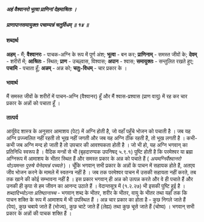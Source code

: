 ##### अहं वैश्वानरो भूत्वा प्राणिनां देहमाश्रितः ।
##### प्राणापानसमायुक्तः पचाम्यन्नं चतुर्विधम् ॥ १४ ॥

#### शब्दार्थ

**अहम्** - मैं; **वैश्वानरः** - पाचक-अग्नि के रूप में पूर्ण अंश; **भूत्वा** - बन कर; **प्राणिनाम्** - समस्त जीवों के; **देवम्** - शरीरों में; **आश्रितः** - स्थित; **प्राण** - उच्छ्वास, विश्वास; **अपान** - श्वास; **समायुक्तः** - सन्तुलित रखते हुए; **पचामि** - पचाता हूँ; **अन्नम्** - अन्न को; **चतुः-विधम्** - चार प्रकार के ।

#### भावार्थ

मैं समस्त जीवों के शरीरों में पाचन-अग्नि (वैश्वानर) हूँ और मैं श्वास-प्रश्वास (प्राण वायु) में रह कर चार प्रकार के अन्नों को पचाता हूँ ।

#### तात्पर्य

आर्युवेद शास्त्र के अनुसार आमाशय (पेट) में अग्नि होती है, जो वहाँ पहुँचे भोजन को पचाती है । जब यह अग्नि प्रज्ज्वलित नहीं रहती तो भूख नहीं जगती और जब यह अग्नि ठीक रहती है, तो भूख लगती है । कभी-कभी जब अग्नि मन्द हो जाती है तो उपचार की आवश्यकता होती है । जो भी हो, यह अग्नि भगवान् का प्रतिनिधि स्वरूप है । वैदिक मन्त्रों से भी (बृहदारण्यक उपनिषद् ५.९.१) पुष्टि होती है कि परमेश्वर या ब्रह्म अग्निरूप में आमाशय के भीतर स्थित हैं और समस्त प्रकार के अन्न को पचाते हैं ( *अयमग्निर्वैश्वानरो योऽयमन्तः पुरुषे येनेदमन्नं पच्यते* ) । चूँकि भगवान् सभी प्रकार के अन्नों के पाचन में सहायक होते हैं, अतएव जीव भोजन करने के मामले में स्वतन्त्र नहीं है । जब तक परमेश्वर पाचन में उसकी सहायता नहीं करते, तब तक खाने की कोई सम्भावना नहीं है । इस प्रकार भगवान् ही अन्न को उत्पन्न करते और वे ही पचाते हैं और उनकी ही कृपा से हम जीवन का आनन्द उठाते हैं । वेदान्तसूत्र में (१.२.२७) भी इसकी पुष्टि हुई है । *शब्दादिभ्योऽन्तः प्रतिष्ठानाच्च* - भगवान् शब्द के भीतर, शरीर के भीतर, वायु के भीतर तथा यहाँ तक कि पाचन शक्ति के रूप में आमाशय में भी उपस्थित हैं । अन्न चार प्रकार का होता है - कुछ निगले जाते हैं (पेय), कुछ चबाये जाते हैं (भोज्य), कुछ चाटे जाते हैं (लेह्य) तथा कुछ चूसे जाते हैं (चोष्य) । भगवान् सभी प्रकार के अन्नों की पाचक शक्ति हैं ।